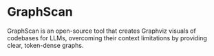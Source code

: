 # GraphScan
GraphScan is an open-source tool that creates Graphviz visuals of codebases for LLMs, overcoming their context limitations by providing clear, token-dense graphs.
